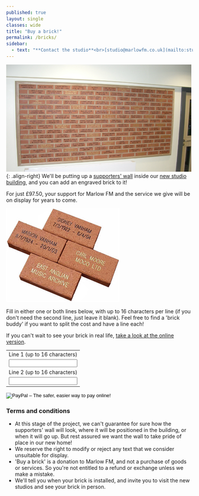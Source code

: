 ```yaml
---
published: true
layout: single
classes: wide
title: "Buy a brick!"
permalink: /bricks/
sidebar:
  - text: "**Contact the studio**<br>[studio@marlowfm.co.uk](mailto:studio@marlowfm.co.uk)<br>text: 07900 975 975<br>call: 01628 488 975<br><br>[DONATE](/donate/){: .btn .btn--info .btn--large}"
---
```


![Buy a brick for Marlow FM](/assets/images/other/buy-a-brick-1.png){: .align-right}
We'll be putting up a [supporters' wall](/wall) inside our [new studio building](/donate), and you can add an engraved brick to it!

For just £97.50, your support for Marlow FM and the service we give will be on display for years to come.

![Buy a brick for Marlow FM](/assets/images/other/buy-a-brick-2.jpg)

Fill in either one or both lines below, with up to 16 characters per line (if you don't need the second line, just leave it blank). Feel free to find a 'brick buddy' if you want to split the cost and have a line each!

If you can't wait to see your brick in real life, [take a look at the online version](/wall).

<form
	action="https://www.paypal.com/cgi-bin/webscr"
	method="post"
	target="_blank"
>
	<input type="hidden" name="cmd" value="_s-xclick" />
	<input type="hidden" name="hosted_button_id" value="ZDD9T54Q9PELE" />
	<table>
		<tr>
			<td>
				<input
					type="hidden"
					name="on0"
					value="Line 1 (up to 16 characters)"
				/>Line 1 (up to 16 characters)
			</td>
		</tr>
		<tr>
			<td><input type="text" name="os0" maxlength="16" required/></td>
		</tr>
		<tr>
			<td>
				<input
					type="hidden"
					name="on1"
					value="Line 2 (up to 16 characters)"
				/>Line 2 (up to 16 characters)
			</td>
		</tr>
		<tr>
			<td><input type="text" name="os1" maxlength="16" /></td>
		</tr>
	</table>
	<input
		type="image"
		src="https://www.paypalobjects.com/en_US/i/btn/btn_buynowCC_LG.gif"
		border="0"
		name="submit"
		alt="PayPal – The safer, easier way to pay online!"
	/>
	<img
		alt=""
		border="0"
		src="https://www.paypalobjects.com/en_GB/i/scr/pixel.gif"
		width="1"
		height="1"
	/>
</form>

### Terms and conditions

- At this stage of the project, we can't guarantee for sure how the supporters' wall will look, where it will be positioned in the building, or when it will go up. But rest assured we want the wall to take pride of place in our new home!
- We reserve the right to modify or reject any text that we consider unsuitable for display.
- 'Buy a brick' is a donation to Marlow FM, and not a purchase of goods or services. So you're not entitled to a refund or exchange unless we make a mistake.
- We'll tell you when your brick is installed, and invite you to visit the new studios and see your brick in person.

